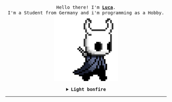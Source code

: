 <p align="center">
  <br>
  <samp>
    Hello there! I'm <b><a rel="nofollow noopener noreferrer" target="_blank" href="https://lucadev.ga">Luca</a></b>.
    <br>I'm a Student from Germany and i'm programming as a Hobby.<br>

</samp>

  <img src="https://raw.githubusercontent.com/TanZng/TanZng/master/assets/hollor_knight3.gif" width="200"/>

</p>

<details align="center">

<summary> <b> <samp> Light bonfire </samp></b></summary>
<samp>
 <b><h2 style="color: #fc6203">B O N F I R E &nbsp; L I T !</h2> </b>

<img src="https://raw.githubusercontent.com/TanZng/TanZng/master/assets/bonefire.gif" width="200"/>

Current Project: <a href="https://firenode.xyz">FireNode Hosting Service.</a>

<p align="center">
  <a rel="nofollow noopener noreferrer" target="_blank" href="https://dsc.bio/luca5599">
  <img src="https://cdn.icon-icons.com/icons2/1476/PNG/512/discord_101785.png" width="30px" alt="LinkedIn"></a>
</p> 


</samp>
</details>

----
